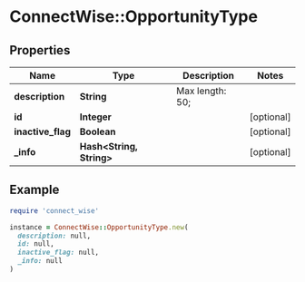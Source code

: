 # ConnectWise::OpportunityType

## Properties

| Name | Type | Description | Notes |
| ---- | ---- | ----------- | ----- |
| **description** | **String** |  Max length: 50; |  |
| **id** | **Integer** |  | [optional] |
| **inactive_flag** | **Boolean** |  | [optional] |
| **_info** | **Hash&lt;String, String&gt;** |  | [optional] |

## Example

```ruby
require 'connect_wise'

instance = ConnectWise::OpportunityType.new(
  description: null,
  id: null,
  inactive_flag: null,
  _info: null
)
```

